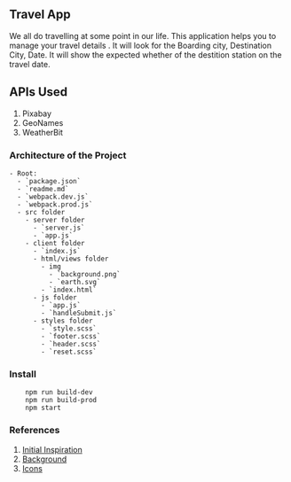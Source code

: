 ## Travel App

We all do travelling at some point in our life. This application helps you to manage your travel details
. It will look for the Boarding city, Destination City, Date. It will show the expected whether of the destition station on the travel date.


## APIs Used

1. Pixabay
1. GeoNames
1. WeatherBit

###  Architecture of the Project

```shell script
- Root:
  - `package.json`
  - `readme.md`
  - `webpack.dev.js`
  - `webpack.prod.js`
  - src folder
    - server folder
      - `server.js` 
      - `app.js` 
    - client folder
      - `index.js`
      - html/views folder
        - img
          - `background.png`
          - `earth.svg`
        - `index.html`
      - js folder
        - `app.js` 
        - `handleSubmit.js` 
      - styles folder
        - `style.scss` 
        - `footer.scss` 
        - `header.scss` 
        - `reset.scss` 
```

### Install

```shell script
    npm run build-dev
    npm run build-prod
    npm start
```

### References

1. [Initial Inspiration](https://github.com/liminjun/travel-app)
2. [Background](https://www.freepik.com/freepik)
3. [Icons](https://www.flaticon.com/authors/freepik)